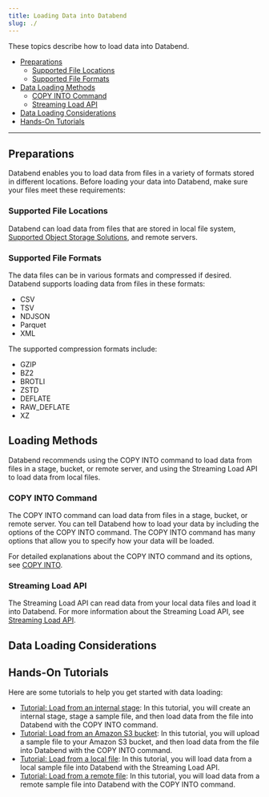 ```yaml
---
title: Loading Data into Databend
slug: ./
---
```

These topics describe how to load data into Databend.

- [Preparations](#preparations)
    - [Supported File Locations](#supported-file-locations)
    - [Supported File Formats](#supported-file-formats)
- [Data Loading Methods](#loading-methods)
    - [COPY INTO Command](#copy-into-command)
    - [Streaming Load API](#streaming-load-api)
- [Data Loading Considerations](#data-loading-considerations)
- [Hands-On Tutorials](#hands-on-tutorials)

---

## Preparations

Databend enables you to load data from files in a variety of formats stored in different locations. Before loading your data into Databend, make sure your files meet these requirements:

### Supported File Locations

Databend can load data from files that are stored in local file system, [Supported Object Storage Solutions](../10-deploy/00-understanding-deployment-modes.md#supported-object-storage-solutions), and remote servers.

### Supported File Formats

The data files can be in various formats and compressed if desired. Databend supports loading data from files in these formats:

- CSV
- TSV
- NDJSON
- Parquet
- XML

The supported compression formats include:

- GZIP
- BZ2
- BROTLI
- ZSTD
- DEFLATE
- RAW_DEFLATE
- XZ

## Loading Methods

Databend recommends using the COPY INTO command to load data from files in a stage, bucket, or remote server, and using the Streaming Load API to load data from local files.

### COPY INTO Command

The COPY INTO command can load data from files in a stage, bucket, or remote server. You can tell Databend how to load your data by including the options of the COPY INTO command. The COPY INTO command has many options that allow you to specify how your data will be loaded. 

For detailed explanations about the COPY INTO command and its options, see [COPY INTO](../14-sql-commands/10-dml/dml-copy-into-table.md).

### Streaming Load API

The Streaming Load API can read data from your local data files and load it into Databend. For more information about the Streaming Load API, see [Streaming Load API](../11-integrations/00-api/03-streaming-load.md).

## Data Loading Considerations

## Hands-On Tutorials

Here are some tutorials to help you get started with data loading:

- [Tutorial: Load from an internal stage](00-stage.md): In this tutorial, you will create an internal stage, stage a sample file, and then load data from the file into Databend with the COPY INTO command.
- [Tutorial: Load from an Amazon S3 bucket](01-s3.md): In this tutorial, you will upload a sample file to your Amazon S3 bucket, and then load data from the file into Databend with the COPY INTO command.
- [Tutorial: Load from a local file](./02-local.md): In this tutorial, you will load data from a local sample file into Databend with the Streaming Load API.
- [Tutorial: Load from a remote file](04-http.md): In this tutorial, you will load data from a remote sample file into Databend with the COPY INTO command.